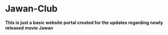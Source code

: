# Jawan-Club
**This is just a basic website portal created for the updates regarding newly released movie Jawan**
